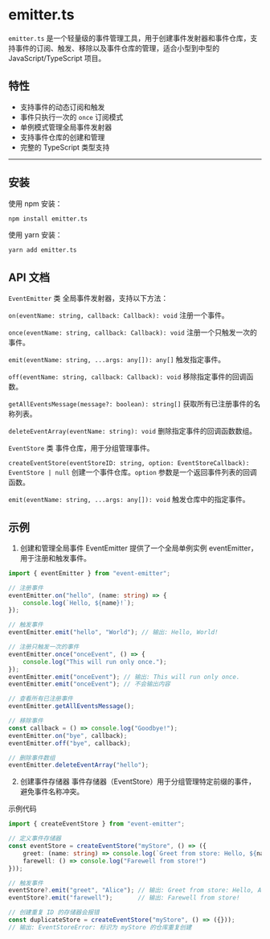 # emitter.ts

`emitter.ts` 是一个轻量级的事件管理工具，用于创建事件发射器和事件仓库，支持事件的订阅、触发、移除以及事件仓库的管理，适合小型到中型的 JavaScript/TypeScript 项目。

## 特性

- 支持事件的动态订阅和触发
- 事件只执行一次的 `once` 订阅模式
- 单例模式管理全局事件发射器
- 支持事件仓库的创建和管理
- 完整的 TypeScript 类型支持

---
## 安装

使用 npm 安装：
```bash
npm install emitter.ts
```
使用 yarn 安装：
```bash
yarn add emitter.ts
```


## API 文档
`EventEmitter` 类
全局事件发射器，支持以下方法：

`on(eventName: string, callback: Callback): void`
注册一个事件。

`once(eventName: string, callback: Callback): void`
注册一个只触发一次的事件。

`emit(eventName: string, ...args: any[]): any[]`
触发指定事件。

`off(eventName: string, callback: Callback): void`
移除指定事件的回调函数。

`getAllEventsMessage(message?: boolean): string[]`
获取所有已注册事件的名称列表。

`deleteEventArray(eventName: string): void`
删除指定事件的回调函数数组。

`EventStore` 类
事件仓库，用于分组管理事件。

`createEventStore(eventStoreID: string, option: EventStoreCallback): EventStore | null`
创建一个事件仓库。`option` 参数是一个返回事件列表的回调函数。

`emit(eventName: string, ...args: any[]): void`
触发仓库中的指定事件。

## 示例
1. 创建和管理全局事件
EventEmitter 提供了一个全局单例实例 eventEmitter，用于注册和触发事件。
```typescript
import { eventEmitter } from "event-emitter";

// 注册事件
eventEmitter.on("hello", (name: string) => {
    console.log(`Hello, ${name}!`);
});

// 触发事件
eventEmitter.emit("hello", "World"); // 输出: Hello, World!

// 注册只触发一次的事件
eventEmitter.once("onceEvent", () => {
    console.log("This will run only once.");
});
eventEmitter.emit("onceEvent"); // 输出: This will run only once.
eventEmitter.emit("onceEvent"); // 不会输出内容

// 查看所有已注册事件
eventEmitter.getAllEventsMessage();

// 移除事件
const callback = () => console.log("Goodbye!");
eventEmitter.on("bye", callback);
eventEmitter.off("bye", callback);

// 删除事件数组
eventEmitter.deleteEventArray("hello");

```

2. 创建事件存储器
事件存储器（EventStore）用于分组管理特定前缀的事件，避免事件名称冲突。

示例代码

```typescript
import { createEventStore } from "event-emitter";

// 定义事件存储器
const eventStore = createEventStore("myStore", () => ({
    greet: (name: string) => console.log(`Greet from store: Hello, ${name}!`),
    farewell: () => console.log("Farewell from store!")
}));

// 触发事件
eventStore?.emit("greet", "Alice"); // 输出: Greet from store: Hello, Alice!
eventStore?.emit("farewell");       // 输出: Farewell from store!

// 创建重复 ID 的存储器会报错
const duplicateStore = createEventStore("myStore", () => ({}));
// 输出: EventStoreError: 标识为 myStore 的仓库重复创建
```

